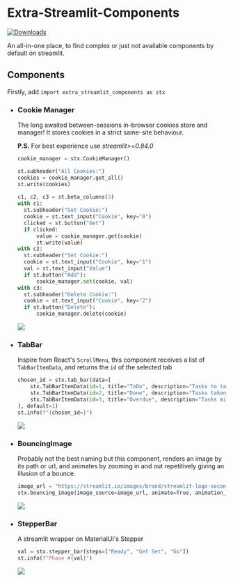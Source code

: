 # Extra-Streamlit-Components

[![Downloads](https://pepy.tech/badge/extra-streamlit-components)](https://pepy.tech/project/extra-streamlit-components)

An all-in-one place, to find complex or just not available components by default on streamlit.

## Components

Firstly, add `import extra_streamlit_components as stx`

- ### Cookie Manager
  The long awaited between-sessions in-browser cookies store and manager! It stores cookies in a strict same-site behaviour. 
  
  **P.S.** For best experience use _streamlit>=0.84.0_
  ```python
  cookie_manager = stx.CookieManager()

  st.subheader("All Cookies:")
  cookies = cookie_manager.get_all()
  st.write(cookies)
 
  c1, c2, c3 = st.beta_columns(3)
  with c1:
    st.subheader("Get Cookie:")
    cookie = st.text_input("Cookie", key="0")
    clicked = st.button("Get")
    if clicked:
        value = cookie_manager.get(cookie)
        st.write(value)
  with c2:
    st.subheader("Set Cookie:")
    cookie = st.text_input("Cookie", key="1")
    val = st.text_input("Value")
    if st.button("Add"):
        cookie_manager.set(cookie, val)
  with c3:
    st.subheader("Delete Cookie:")
    cookie = st.text_input("Cookie", key="2")
    if st.button("Delete"):
        cookie_manager.delete(cookie)
  ```

  ![](Demo_Assets/cookie_manager.gif)

- ### TabBar
  Inspire from React's `ScrollMenu`, this component receives a list of `TabBarItemData`, and returns the `id` of the
  selected tab
  ```python
  chosen_id = stx.tab_bar(data=[
      stx.TabBarItemData(id=1, title="ToDo", description="Tasks to take care of"),
      stx.TabBarItemData(id=2, title="Done", description="Tasks taken care of"),
      stx.TabBarItemData(id=3, title="Overdue", description="Tasks missed out"),
  ], default=1)
  st.info(f"{chosen_id=}")
  ```

  ![](Demo_Assets/tab_bar.gif)


- ### BouncingImage
  Probably not the best naming but this component, renders an image by its path or url, and animates by zooming in and
  out repetitively giving an illusion of a bounce.

  ```python
  image_url = "https://streamlit.io/images/brand/streamlit-logo-secondary-colormark-darktext.svg"
  stx.bouncing_image(image_source=image_url, animate=True, animation_time=1500, height=200, width=600)
  ```
  ![](Demo_Assets/bouncing_images.gif)

- ### StepperBar
  A streamlit wrapper on MaterialUI's Stepper

  ```python
  val = stx.stepper_bar(steps=["Ready", "Get Set", "Go"])
  st.info(f"Phase #{val}")
  ```
  ![](Demo_Assets/stepper_bar_demo.gif)
